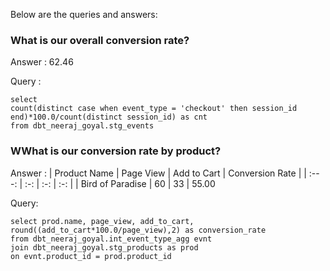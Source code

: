Below are the queries and answers:


### What is our overall conversion rate?
Answer : 62.46

Query : 

    select 
    count(distinct case when event_type = 'checkout' then session_id end)*100.0/count(distinct session_id) as cnt
    from dbt_neeraj_goyal.stg_events

### WWhat is our conversion rate by product?
Answer : 
| Product Name | Page View  | Add to Cart  | Conversion Rate |
| :---:   | :-: | :-: | :-: |
| Bird of Paradise | 60 | 33 | 55.00


Query: 

    select prod.name, page_view, add_to_cart, 
    round((add_to_cart*100.0/page_view),2) as conversion_rate  
    from dbt_neeraj_goyal.int_event_type_agg evnt 
    join dbt_neeraj_goyal.stg_products as prod
    on evnt.product_id = prod.product_id